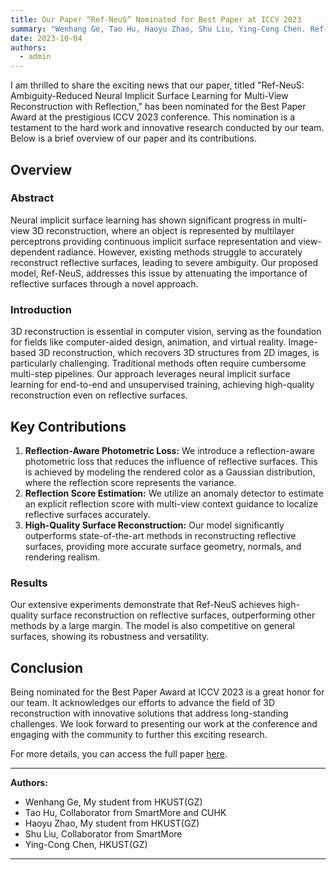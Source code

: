```yaml
---
title: Our Paper “Ref-NeuS” Nominated for Best Paper at ICCV 2023
summary: "Wenhang Ge, Tao Hu, Haoyu Zhao, Shu Liu, Ying-Cong Chen. Ref-NeuS: Ambiguity-Reduced Neural Implicit Surface Learning for Multi-View Reconstruction with Reflection. In Proceedings of the IEEE International Conference on Computer Vision (ICCV) (Oral, Best Paper Final List, top 0.2%), 2023."
date: 2023-10-04
authors:
  - admin
---
```


I am thrilled to share the exciting news that our paper, titled "Ref-NeuS: Ambiguity-Reduced Neural Implicit Surface Learning for Multi-View Reconstruction with Reflection," has been nominated for the Best Paper Award at the prestigious ICCV 2023 conference. This nomination is a testament to the hard work and innovative research conducted by our team. Below is a brief overview of our paper and its contributions.

## Overview

### Abstract
Neural implicit surface learning has shown significant progress in multi-view 3D reconstruction, where an object is represented by multilayer perceptrons providing continuous implicit surface representation and view-dependent radiance. However, existing methods struggle to accurately reconstruct reflective surfaces, leading to severe ambiguity. Our proposed model, Ref-NeuS, addresses this issue by attenuating the importance of reflective surfaces through a novel approach.

### Introduction
3D reconstruction is essential in computer vision, serving as the foundation for fields like computer-aided design, animation, and virtual reality. Image-based 3D reconstruction, which recovers 3D structures from 2D images, is particularly challenging. Traditional methods often require cumbersome multi-step pipelines. Our approach leverages neural implicit surface learning for end-to-end and unsupervised training, achieving high-quality reconstruction even on reflective surfaces.

## Key Contributions
1. **Reflection-Aware Photometric Loss:** We introduce a reflection-aware photometric loss that reduces the influence of reflective surfaces. This is achieved by modeling the rendered color as a Gaussian distribution, where the reflection score represents the variance.
2. **Reflection Score Estimation:** We utilize an anomaly detector to estimate an explicit reflection score with multi-view context guidance to localize reflective surfaces accurately.
3. **High-Quality Surface Reconstruction:** Our model significantly outperforms state-of-the-art methods in reconstructing reflective surfaces, providing more accurate surface geometry, normals, and rendering realism.

### Results
Our extensive experiments demonstrate that Ref-NeuS achieves high-quality surface reconstruction on reflective surfaces, outperforming other methods by a large margin. The model is also competitive on general surfaces, showing its robustness and versatility.

## Conclusion
Being nominated for the Best Paper Award at ICCV 2023 is a great honor for our team. It acknowledges our efforts to advance the field of 3D reconstruction with innovative solutions that address long-standing challenges. We look forward to presenting our work at the conference and engaging with the community to further this exciting research.

For more details, you can access the full paper [here](lhttps://g3956.github.io/).

---

**Authors:**
- Wenhang Ge, My student from HKUST(GZ)
- Tao Hu, Collaborator from SmartMore and CUHK
- Haoyu Zhao,  My student from HKUST(GZ)
- Shu Liu, Collaborator from SmartMore
- Ying-Cong Chen, HKUST(GZ)

---

